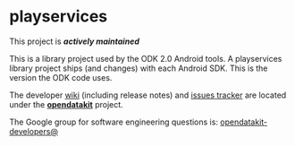# playservices

This project is __*actively maintained*__

This is a library project used by the ODK 2.0 Android tools. 
A playservices library project ships (and changes) with each Android SDK. This is
the version the ODK code uses.

The developer [wiki](https://github.com/opendatakit/opendatakit/wiki) (including release notes) and
[issues tracker](https://github.com/opendatakit/opendatakit/issues) are located under
the [**opendatakit**](https://github.com/opendatakit/opendatakit) project.

The Google group for software engineering questions is: [opendatakit-developers@](https://groups.google.com/forum/#!forum/opendatakit-developers)
